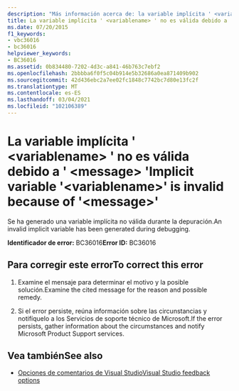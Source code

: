 ```yaml
---
description: "Más información acerca de: la variable implícita ' <variablename> ' no es válida debido a ' <message> '"
title: La variable implícita ' <variablename> ' no es válida debido a ' <message> '
ms.date: 07/20/2015
f1_keywords:
- vbc36016
- bc36016
helpviewer_keywords:
- BC36016
ms.assetid: 0b834480-7202-4d3c-a841-46b763c7ebf2
ms.openlocfilehash: 2bbbba6f0f5c04b914e5b32686a0ea871409b902
ms.sourcegitcommit: 42d436ebc2a7ee02fc1848c7742bc7d80e13fc2f
ms.translationtype: MT
ms.contentlocale: es-ES
ms.lasthandoff: 03/04/2021
ms.locfileid: "102106389"
---
```

# <a name="implicit-variable-variablename-is-invalid-because-of-message"></a><span data-ttu-id="2a503-103">La variable implícita ' \<variablename> ' no es válida debido a ' \<message> '</span><span class="sxs-lookup"><span data-stu-id="2a503-103">Implicit variable '\<variablename>' is invalid because of '\<message>'</span></span>

<span data-ttu-id="2a503-104">Se ha generado una variable implícita no válida durante la depuración.</span><span class="sxs-lookup"><span data-stu-id="2a503-104">An invalid implicit variable has been generated during debugging.</span></span>  
  
 <span data-ttu-id="2a503-105">**Identificador de error:** BC36016</span><span class="sxs-lookup"><span data-stu-id="2a503-105">**Error ID:** BC36016</span></span>  
  
## <a name="to-correct-this-error"></a><span data-ttu-id="2a503-106">Para corregir este error</span><span class="sxs-lookup"><span data-stu-id="2a503-106">To correct this error</span></span>  
  
1. <span data-ttu-id="2a503-107">Examine el mensaje para determinar el motivo y la posible solución.</span><span class="sxs-lookup"><span data-stu-id="2a503-107">Examine the cited message for the reason and possible remedy.</span></span>  
  
2. <span data-ttu-id="2a503-108">Si el error persiste, reúna información sobre las circunstancias y notifíquelo a los Servicios de soporte técnico de Microsoft.</span><span class="sxs-lookup"><span data-stu-id="2a503-108">If the error persists, gather information about the circumstances and notify Microsoft Product Support services.</span></span>  
  
## <a name="see-also"></a><span data-ttu-id="2a503-109">Vea también</span><span class="sxs-lookup"><span data-stu-id="2a503-109">See also</span></span>

- [<span data-ttu-id="2a503-110">Opciones de comentarios de Visual Studio</span><span class="sxs-lookup"><span data-stu-id="2a503-110">Visual Studio feedback options</span></span>](/visualstudio/ide/feedback-options)
